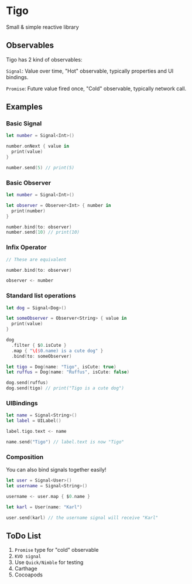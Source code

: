 # Tigo
Small &amp; simple reactive library

## Observables
Tigo has 2 kind of observables:

`Signal`: Value over time, "Hot" observable, typically properties and UI bindings.

`Promise`: Future value fired once, "Cold" observable, typically network call.

## Examples
### Basic Signal
```swift
let number = Signal<Int>()

number.onNext { value in
  print(value)
}

number.send(5) // print(5)
```
### Basic Observer
```swift
let number = Signal<Int>()

let observer = Observer<Int> { number in
  print(number)
}

number.bind(to: observer)
number.send(10) // print(10)
```
### Infix Operator
```swift
// These are equivalent

number.bind(to: observer)

observer <- number
```
### Standard list operations
```swift
let dog = Signal<Dog>()

let someObserver = Observer<String> { value in
  print(value)
}

dog
  .filter { $0.isCute }
  .map { "\($0.name) is a cute dog" }
  .bind(to: someObserver)

let tigo = Dog(name: "Tigo", isCute: true)
let ruffus = Dog(name: "Ruffus", isCute: false)

dog.send(ruffus)
dog.send(tigo) // print("Tigo is a cute dog")
```
### UIBindings
```swift
let name = Signal<String>()
let label = UILabel()

label.tigo.text <- name

name.send("Tigo") // label.text is now "Tigo"
```
### Composition
You can also bind signals together easily!
```swift
let user = Signal<User>()
let username = Signal<String>()

username <- user.map { $0.name }

let karl = User(name: "Karl")

user.send(karl) // the username signal will receive "Karl"
```

## ToDo List
1. `Promise` type for "cold" observable
2. `KVO signal`
3. Use `Quick/Nimble` for testing
4. Carthage
5. Cocoapods
